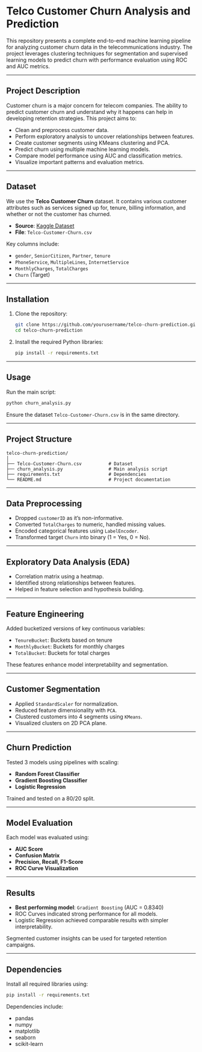 # Telco Customer Churn Analysis and Prediction

This repository presents a complete end-to-end machine learning pipeline for analyzing customer churn data in the telecommunications industry. The project leverages clustering techniques for segmentation and supervised learning models to predict churn with performance evaluation using ROC and AUC metrics.

---


##  Project Description

Customer churn is a major concern for telecom companies. The ability to predict customer churn and understand why it happens can help in developing retention strategies. This project aims to:

- Clean and preprocess customer data.
- Perform exploratory analysis to uncover relationships between features.
- Create customer segments using KMeans clustering and PCA.
- Predict churn using multiple machine learning models.
- Compare model performance using AUC and classification metrics.
- Visualize important patterns and evaluation metrics.

---

##  Dataset

We use the **Telco Customer Churn** dataset. It contains various customer attributes such as services signed up for, tenure, billing information, and whether or not the customer has churned.

- **Source**: [Kaggle Dataset](https://www.kaggle.com/blastchar/telco-customer-churn)
- **File**: `Telco-Customer-Churn.csv`

Key columns include:
- `gender`, `SeniorCitizen`, `Partner`, `tenure`
- `PhoneService`, `MultipleLines`, `InternetService`
- `MonthlyCharges`, `TotalCharges`
- `Churn` (Target)

---

##  Installation

1. Clone the repository:
   ```bash
   git clone https://github.com/yourusername/telco-churn-prediction.git
   cd telco-churn-prediction
   ```

2. Install the required Python libraries:
   ```bash
   pip install -r requirements.txt
   ```

---

##  Usage

Run the main script:
```bash
python churn_analysis.py
```

Ensure the dataset `Telco-Customer-Churn.csv` is in the same directory.

---

##  Project Structure

```
telco-churn-prediction/
│
├── Telco-Customer-Churn.csv          # Dataset
├── churn_analysis.py                 # Main analysis script
├── requirements.txt                  # Dependencies
└── README.md                         # Project documentation
```

---

##  Data Preprocessing

- Dropped `customerID` as it’s non-informative.
- Converted `TotalCharges` to numeric, handled missing values.
- Encoded categorical features using `LabelEncoder`.
- Transformed target `Churn` into binary (1 = Yes, 0 = No).

---

##  Exploratory Data Analysis (EDA)

- Correlation matrix using a heatmap.
- Identified strong relationships between features.
- Helped in feature selection and hypothesis building.

---

##  Feature Engineering

Added bucketized versions of key continuous variables:

- `TenureBucket`: Buckets based on tenure
- `MonthlyBucket`: Buckets for monthly charges
- `TotalBucket`: Buckets for total charges

These features enhance model interpretability and segmentation.

---

##  Customer Segmentation

- Applied `StandardScaler` for normalization.
- Reduced feature dimensionality with `PCA`.
- Clustered customers into 4 segments using `KMeans`.
- Visualized clusters on 2D PCA plane.

---

##  Churn Prediction

Tested 3 models using pipelines with scaling:
- **Random Forest Classifier**
- **Gradient Boosting Classifier**
- **Logistic Regression**

Trained and tested on a 80/20 split.

---

##  Model Evaluation

Each model was evaluated using:
- **AUC Score**
- **Confusion Matrix**
- **Precision, Recall, F1-Score**
- **ROC Curve Visualization**

---

##  Results

- **Best performing model**: `Gradient Boosting` (AUC = 0.8340)
- ROC Curves indicated strong performance for all models.
- Logistic Regression achieved comparable results with simpler interpretability.

Segmented customer insights can be used for targeted retention campaigns.

---

##  Dependencies

Install all required libraries using:

```bash
pip install -r requirements.txt
```

Dependencies include:

- pandas
- numpy
- matplotlib
- seaborn
- scikit-learn

